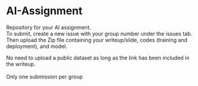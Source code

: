 # AI-Assignment
Repository for your AI assignment. <br>
To submit, create a new issue with your group number under the issues tab. Then upload the Zip file containing your writeup/slide, codes (training and deployment), and model. <br>

No need to upload a public dataset as long as the link has been included in the writeup.
<br>
<br>
Only one submission per group

